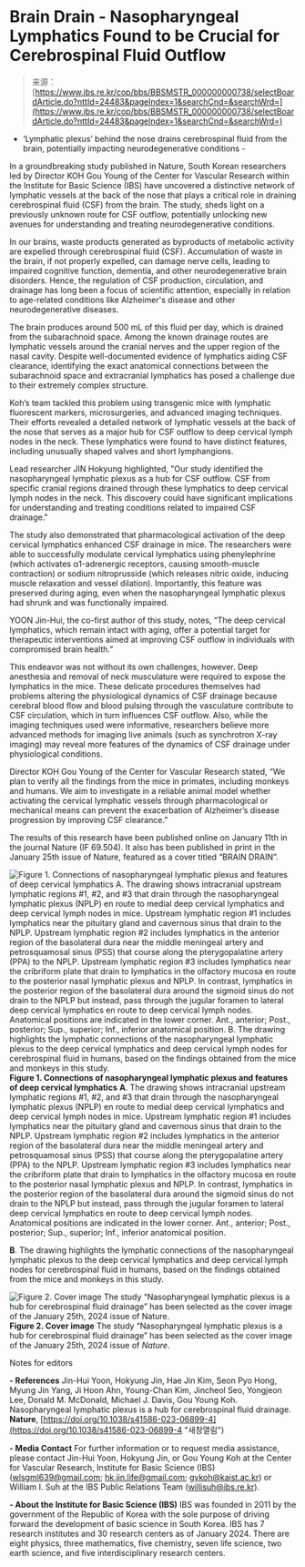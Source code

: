 <!--yml
category: 未分类
date: 2024-05-27 14:29:14
-->

# Brain Drain - Nasopharyngeal Lymphatics Found to be Crucial for Cerebrospinal Fluid Outflow

> 来源：[https://www.ibs.re.kr/cop/bbs/BBSMSTR_000000000738/selectBoardArticle.do?nttId=24483&pageIndex=1&searchCnd=&searchWrd=](https://www.ibs.re.kr/cop/bbs/BBSMSTR_000000000738/selectBoardArticle.do?nttId=24483&pageIndex=1&searchCnd=&searchWrd=)

- ‘Lymphatic plexus’ behind the nose drains cerebrospinal fluid from the brain, potentially impacting neurodegenerative conditions -

In a groundbreaking study published in Nature, South Korean researchers led by Director KOH Gou Young of the Center for Vascular Research within the Institute for Basic Science (IBS) have uncovered a distinctive network of lymphatic vessels at the back of the nose that plays a critical role in draining cerebrospinal fluid (CSF) from the brain. The study, sheds light on a previously unknown route for CSF outflow, potentially unlocking new avenues for understanding and treating neurodegenerative conditions.

In our brains, waste products generated as byproducts of metabolic activity are expelled through cerebrospinal fluid (CSF). Accumulation of waste in the brain, if not properly expelled, can damage nerve cells, leading to impaired cognitive function, dementia, and other neurodegenerative brain disorders. Hence, the regulation of CSF production, circulation, and drainage has long been a focus of scientific attention, especially in relation to age-related conditions like Alzheimer's disease and other neurodegenerative diseases.

The brain produces around 500 mL of this fluid per day, which is drained from the subarachnoid space. Among the known drainage routes are lymphatic vessels around the cranial nerves and the upper region of the nasal cavity. Despite well-documented evidence of lymphatics aiding CSF clearance, identifying the exact anatomical connections between the subarachnoid space and extracranial lymphatics has posed a challenge due to their extremely complex structure.

Koh’s team tackled this problem using transgenic mice with lymphatic fluorescent markers, microsurgeries, and advanced imaging techniques. Their efforts revealed a detailed network of lymphatic vessels at the back of the nose that serves as a major hub for CSF outflow to deep cervical lymph nodes in the neck. These lymphatics were found to have distinct features, including unusually shaped valves and short lymphangions.

Lead researcher JIN Hokyung highlighted, "Our study identified the nasopharyngeal lymphatic plexus as a hub for CSF outflow. CSF from specific cranial regions drained through these lymphatics to deep cervical lymph nodes in the neck. This discovery could have significant implications for understanding and treating conditions related to impaired CSF drainage."

The study also demonstrated that pharmacological activation of the deep cervical lymphatics enhanced CSF drainage in mice. The researchers were able to successfully modulate cervical lymphatics using phenylephrine (which activates α1-adrenergic receptors, causing smooth-muscle contraction) or sodium nitroprusside (which releases nitric oxide, inducing muscle relaxation and vessel dilation). Importantly, this feature was preserved during aging, even when the nasopharyngeal lymphatic plexus had shrunk and was functionally impaired.

YOON Jin-Hui, the co-first author of this study, notes, “The deep cervical lymphatics, which remain intact with aging, offer a potential target for therapeutic interventions aimed at improving CSF outflow in individuals with compromised brain health.”

This endeavor was not without its own challenges, however. Deep anesthesia and removal of neck musculature were required to expose the lymphatics in the mice. These delicate procedures themselves had problems altering the physiological dynamics of CSF drainage because cerebral blood flow and blood pulsing through the vasculature contribute to CSF circulation, which in turn influences CSF outflow. Also, while the imaging techniques used were informative, researchers believe more advanced methods for imaging live animals (such as synchrotron X-ray imaging) may reveal more features of the dynamics of CSF drainage under physiological conditions.

Director KOH Gou Young of the Center for Vascular Research stated, “We plan to verify all the findings from the mice in primates, including monkeys and humans. We aim to investigate in a reliable animal model whether activating the cervical lymphatic vessels through pharmacological or mechanical means can prevent the exacerbation of Alzheimer’s disease progression by improving CSF clearance.”

The results of this research have been published online on January 11th in the journal Nature (IF 69.504). It also has been published in print in the January 25th issue of Nature, featured as a cover titled “BRAIN DRAIN”.

![Figure 1\. Connections of nasopharyngeal lymphatic plexus and features of deep cervical lymphatics
    A. The drawing shows intracranial upstream lymphatic regions #1, #2, and #3 that drain through the nasopharyngeal lymphatic plexus (NPLP) en route to medial deep cervical lymphatics and deep cervical lymph nodes in mice. Upstream lymphatic region #1 includes lymphatics near the pituitary gland and cavernous sinus that drain to the NPLP. Upstream lymphatic region #2 includes lymphatics in the anterior region of the basolateral dura near the middle meningeal artery and petrosquamosal sinus (PSS) that course along the pterygopalatine artery (PPA) to the NPLP. Upstream lymphatic region #3 includes lymphatics near the cribriform plate that drain to lymphatics in the olfactory mucosa en route to the posterior nasal lymphatic plexus and NPLP. In contrast, lymphatics in the posterior region of the basolateral dura around the sigmoid sinus do not drain to the NPLP but instead, pass through the jugular foramen to lateral deep cervical lymphatics en route to deep cervical lymph nodes. Anatomical positions are indicated in the lower corner. Ant., anterior; Post., posterior; Sup., superior; Inf., inferior anatomical position.
    B. The drawing highlights the lymphatic connections of the nasopharyngeal lymphatic plexus to the deep cervical lymphatics and deep cervical lymph nodes for cerebrospinal fluid in humans, based on the findings obtained from the mice and monkeys in this study.](img/5263e1c245f1c322af28dc678f4452c9.png)
**Figure 1\. Connections of nasopharyngeal lymphatic plexus and features of deep cervical lymphatics**
**A**. The drawing shows intracranial upstream lymphatic regions #1, #2, and #3 that drain through the nasopharyngeal lymphatic plexus (NPLP) en route to medial deep cervical lymphatics and deep cervical lymph nodes in mice. Upstream lymphatic region #1 includes lymphatics near the pituitary gland and cavernous sinus that drain to the NPLP. Upstream lymphatic region #2 includes lymphatics in the anterior region of the basolateral dura near the middle meningeal artery and petrosquamosal sinus (PSS) that course along the pterygopalatine artery (PPA) to the NPLP. Upstream lymphatic region #3 includes lymphatics near the cribriform plate that drain to lymphatics in the olfactory mucosa en route to the posterior nasal lymphatic plexus and NPLP. In contrast, lymphatics in the posterior region of the basolateral dura around the sigmoid sinus do not drain to the NPLP but instead, pass through the jugular foramen to lateral deep cervical lymphatics en route to deep cervical lymph nodes. Anatomical positions are indicated in the lower corner. Ant., anterior; Post., posterior; Sup., superior; Inf., inferior anatomical position.

**B**. The drawing highlights the lymphatic connections of the nasopharyngeal lymphatic plexus to the deep cervical lymphatics and deep cervical lymph nodes for cerebrospinal fluid in humans, based on the findings obtained from the mice and monkeys in this study.

![Figure 2\. Cover image
    The study “Nasopharyngeal lymphatic plexus is a hub for cerebrospinal fluid drainage” has been selected as the cover image of the January 25th, 2024 issue of Nature.](img/4e740604159307f06361c31369187417.png)
**Figure 2\. Cover image**
The study “Nasopharyngeal lymphatic plexus is a hub for cerebrospinal fluid drainage” has been selected as the cover image of the January 25th, 2024 issue of *Nature*.

Notes for editors

**- References**
Jin-Hui Yoon, Hokyung Jin, Hae Jin Kim, Seon Pyo Hong, Myung Jin Yang, Ji Hoon Ahn, Young-Chan Kim, Jincheol Seo, Yongjeon Lee, Donald M. McDonald, Michael J. Davis, Gou Young Koh. Nasopharyngeal lymphatic plexus is a hub for cerebrospinal fluid drainage. **Nature**, [https://doi.org/10.1038/s41586-023-06899-4](https://doi.org/10.1038/s41586-023-06899-4 "새창열림")

**- Media Contact**
For further information or to request media assistance, please contact Jin-Hui Yoon, Hokyung Jin, or Gou Young Koh at the Center for Vascular Research, Institute for Basic Science (IBS) ([wlsgml639@gmail.com](mailto:wlsgml639@gmail.com); [hk.jin.life@gmail.com](mailto:hk.jin.life@gmail.com); [gykoh@kaist.ac.kr](mailto:gykoh@kaist.ac.kr)) or William I. Suh at the IBS Public Relations Team ([willisuh@ibs.re.kr](mailto:willisuh@ibs.re.kr)).

**- About the Institute for Basic Science (IBS)**
IBS was founded in 2011 by the government of the Republic of Korea with the sole purpose of driving forward the development of basic science in South Korea. IBS has 7 research institutes and 30 research centers as of January 2024\. There are eight physics, three mathematics, five chemistry, seven life science, two earth science, and five interdisciplinary research centers.
